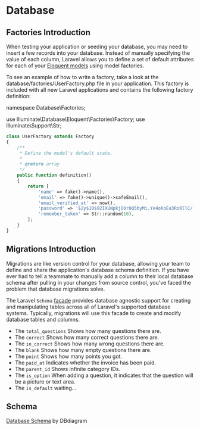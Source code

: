 # Database

## Factories Introduction
When testing your application or seeding your database, you may need to insert a few records into your database. Instead of manually specifying the value of each column, Laravel allows you to define a set of default attributes for each of your [Eloquent models](https://laravel.com/docs/9.x/eloquent) using model factories.

To see an example of how to write a factory, take a look at the database/factories/UserFactory.php file in your application. This factory is included with all new Laravel applications and contains the following factory definition:

namespace Database\Factories;
 
use Illuminate\Database\Eloquent\Factories\Factory;
use Illuminate\Support\Str;

```php
class UserFactory extends Factory
{
    /**
     * Define the model's default state.
     *
     * @return array
     */
    public function definition()
    {
        return [
            'name' => fake()->name(),
            'email' => fake()->unique()->safeEmail(),
            'email_verified_at' => now(),
            'password' => '$2y$10$92IXUNpkjO0rOQ5byMi.Ye4oKoEa3Ro9llC/.og/at2.uheWG/igi', // password
            'remember_token' => Str::random(10),
        ];
    }
}
```

## Migrations Introduction
Migrations are like version control for your database, allowing your team to define and share the application's database schema definition. If you have ever had to tell a teammate to manually add a column to their local database schema after pulling in your changes from source control, you've faced the problem that database migrations solve.

The Laravel `Schema` [facade](https://laravel.com/docs/9.x/facades) provides database agnostic support for creating and manipulating tables across all of Laravel's supported database systems. Typically, migrations will use this facade to create and modify database tables and columns.

* The `total_questions` Shows how many questions there are.
* The `correct` Shows how many correct questions there are.
* The `in_correct` Shows how many wrong questions there are.
* The `blank` Shows how many empty questions there are.
* The `point` Shows how many points you got.
* The `paid_at` Indicates whether the invoice has been paid.
* The `parent_id` Shows infinite category IDs.
* The `is_option` When adding a question, it indicates that the question will be a picture or text area.
* The `is_default` waiting...

## Schema

[Database Schema](https://dbdiagram.io/d/632f5e447b3d2034ffa94a7d) by DBdiagram
